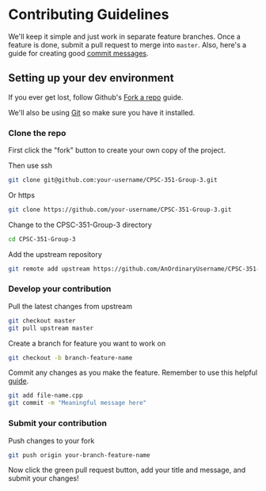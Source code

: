 # Contributing Guidelines

We'll keep it simple and just work in separate feature branches. Once a feature is done, submit a pull request to merge into `master`.
Also, here's a guide for creating good [commit messages](https://chris.beams.io/posts/git-commit/).

## Setting up your dev environment

If you ever get lost, follow Github's [Fork a repo](https://docs.github.com/en/free-pro-team@latest/github/getting-started-with-github/fork-a-repo) guide.

We'll also be using [Git](https://git-scm.com/downloads) so make sure you have it installed.

### Clone the repo

First click the "fork" button to create your own copy of the project.

Then use ssh

```bash
git clone git@github.com:your-username/CPSC-351-Group-3.git
```

Or https

```bash
git clone https://github.com/your-username/CPSC-351-Group-3.git
```

Change to the CPSC-351-Group-3 directory

```bash
cd CPSC-351-Group-3
```

Add the upstream repository

```bash
git remote add upstream https://github.com/AnOrdinaryUsername/CPSC-351-Group-3.git
```

### Develop your contribution

Pull the latest changes from upstream

```bash
git checkout master
git pull upstream master
```

Create a branch for feature you want to work on

```bash
git checkout -b branch-feature-name
```

Commit any changes as you make the feature. Remember to use this helpful [guide](https://chris.beams.io/posts/git-commit/).

```bash
git add file-name.cpp
git commit -m "Meaningful message here"
```

### Submit your contribution

Push changes to your fork

```bash
git push origin your-branch-feature-name
```

Now click the green pull request button, add your title and message, and submit your changes!